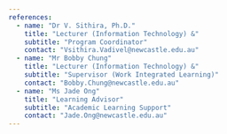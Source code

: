 ```yaml
---
references:
  - name: "Dr V. Sithira, Ph.D."
    title: "Lecturer (Information Technology) &"
    subtitle: "Program Coordinator"
    contact: "Vsithira.Vadivel@newcastle.edu.au"
  - name: "Mr Bobby Chung"
    title: "Lecturer (Information Technology) &"
    subtitle: "Supervisor (Work Integrated Learning)"
    contact: "Bobby.Chung@newcastle.edu.au"
  - name: "Ms Jade Ong"
    title: "Learning Advisor"
    subtitle: "Academic Learning Support"
    contact: "Jade.Ong@newcastle.edu.au"
---
```

